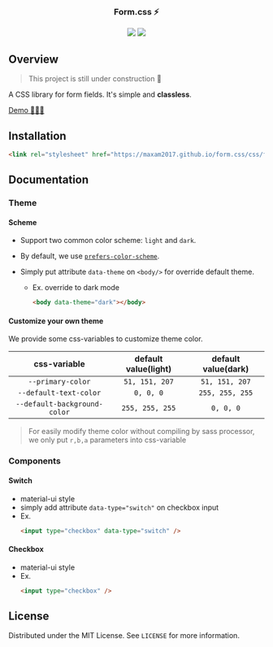 <p align="center">
  <h3 align="center">Form.css ⚡️</h3>
</p>

<p align="center">
   <img src="https://img.shields.io/badge/language-CSS-563d7c"/>
   <img src="https://img.shields.io/github/license/maxam2017/form.css"/>
</p>

## Overview

> This project is still under construction 🚧

A CSS library for form fields. It's simple and **classless**.

[Demo 👨🏻‍💻](https://maxam2017.github.io/form.css/)

## Installation

```html
<link rel="stylesheet" href="https://maxam2017.github.io/form.css/css/form.css" />
```

## Documentation

### Theme

#### Scheme

- Support two common color scheme: `light` and `dark`.
- By default, we use [`prefers-color-scheme`](https://developer.mozilla.org/en-US/docs/Web/CSS/@media/prefers-color-scheme).
- Simply put attribute `data-theme` on `<body/>` for override default theme.

  - Ex. override to dark mode
    ```html
    <body data-theme="dark"></body>
    ```

#### Customize your own theme

We provide some css-variables to customize theme color.

|         css-variable         | default value(light) | default value(dark) |
| :--------------------------: | :------------------: | :-----------------: |
|      `--primary-color`       |    `51, 151, 207`    |   `51, 151, 207`    |
|    `--default-text-color`    |      `0, 0, 0`       |   `255, 255, 255`   |
| `--default-background-color` |   `255, 255, 255`    |      `0, 0, 0`      |

> For easily modify theme color without compiling by sass processor, we only put `r,b,a` parameters into css-variable

### Components

#### Switch

- material-ui style
- simply add attribute `data-type="switch"` on checkbox input
- Ex.
  ```html
  <input type="checkbox" data-type="switch" />
  ```

#### Checkbox

- material-ui style
- Ex.
  ```html
  <input type="checkbox" />
  ```

## License

Distributed under the MIT License. See `LICENSE` for more information.
